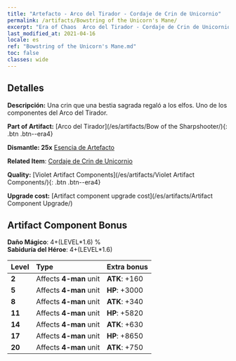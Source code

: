 ```yaml
---
title: "Artefacto - Arco del Tirador - Cordaje de Crin de Unicornio"
permalink: /artifacts/Bowstring of the Unicorn's Mane/
excerpt: "Era of Chaos  Arco del Tirador - Cordaje de Crin de Unicornio. Una crin que una bestia sagrada regaló a los elfos. Uno de los componentes del Arco del Tirador."
last_modified_at: 2021-04-16
locale: es
ref: "Bowstring of the Unicorn's Mane.md"
toc: false
classes: wide
---
```




## Detalles

 **Descripción:** Una crin que una bestia sagrada regaló a los elfos. Uno de los componentes del Arco del Tirador.

 **Part of Artifact:** [Arco del Tirador](/es/artifacts/Bow of the Sharpshooter/){: .btn .btn--era4}

 **Dismantle: 25x** [Esencia de Artefacto](/es/Items/con_905/)

 **Related Item**: [Cordaje de Crin de Unicornio](/es/Items/art_105/)

 **Quality:** [Violet Artifact Components](/es/artifacts/Violet Artifact Components/){: .btn .btn--era4}

 **Upgrade cost:** [Artifact component upgrade cost](/es/artifacts/Artifact Component Upgrade/)

## Artifact Component Bonus

  **Daño Mágico**: 4+(LEVEL\*1.6) %<br/>**Sabiduría del Héroe**: 4+(LEVEL\*1.6)

  |  Level  | Type |    Extra bonus  | 
  |:--------|:-----|:----------------| 
  | **2** | Affects **4-man** unit | **ATK**: +160 | 
  | **5** | Affects **4-man** unit | **HP**: +3000 | 
  | **8** | Affects **4-man** unit | **ATK**: +340 | 
  | **11** | Affects **4-man** unit | **HP**: +5820 | 
  | **14** | Affects **4-man** unit | **ATK**: +630 | 
  | **17** | Affects **4-man** unit | **HP**: +8650 | 
  | **20** | Affects **4-man** unit | **ATK**: +750 | 
